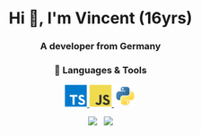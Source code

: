 <h1 align="center">Hi 👋, I'm Vincent (16yrs)</h1>
<h3 align="center">A developer from Germany</h3>

<h3 align="center">📖 Languages & Tools</h3>
   <p align="center"> <a href="https://www.typescriptlang.org/" target="_blank"> <img src="https://raw.githubusercontent.com/devicons/devicon/master/icons/typescript/typescript-original.svg" alt="typescript" width=40 height=40/> </a> <a href="https://nodejs.org" target="_blank"> <img src="https://raw.githubusercontent.com/devicons/devicon/master/icons/javascript/javascript-original.svg" alt="go" width="40" height="40"/> </a> <a href="https://www.python.org" target="_blank"> <img src="https://raw.githubusercontent.com/devicons/devicon/master/icons/python/python-original.svg" alt="python" width="40" height="40"/> </a></p>

<div align="center">
<img src="https://github-readme-stats.vercel.app/api/top-langs/?username=realVincxnt2&theme=tokyonight&layout=compact&hide=css" height="145" />&nbsp;&nbsp;&nbsp;<img src="https://github-readme-stats.vercel.app/api?username=realVincxnt2&theme=tokyonight&show_icons=true" height="145"/>
</div>
